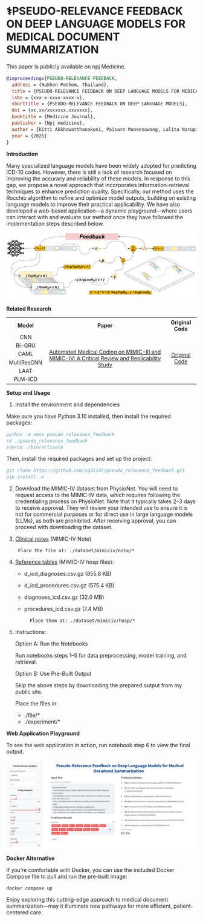 # ⚕️PSEUDO-RELEVANCE FEEDBACK ON DEEP LANGUAGE MODELS FOR MEDICAL DOCUMENT SUMMARIZATION

This paper is publicly available on npj Medicine.

```bibtex
@inproceedings{PSEUDO-RELEVANCE FEEDBACK,
  address = {Nakhon Pathom, Thailand},
  title = {PSEUDO-RELEVANCE FEEDBACK ON DEEP LANGUAGE MODELS FOR MEDICAL DOCUMENT SUMMARIZATION},
  isbn = {xxx-x-xxxx-xxxx-x},
  shorttitle = {PSEUDO-RELEVANCE FEEDBACK ON DEEP LANGUAGE MODELS},
  doi = {xx.xx/xxxxxxx.xxxxxxx},
  booktitle = {Medicine Journal},
  publisher = {Npj medicine},
  author = {Kitti Akkhawatthanakun1, Paisarn Muneesawang, Lalita Narupiyakul, and Konlakorn Wongpatikaseree},
  year = {2025}
}
```

**Introduction**

Many specialized language models have been widely adopted for predicting ICD-10 codes. However, there is still a lack of research focused on improving the accuracy and reliability of these models. In response to this gap, we propose a novel approach that incorporates information-retrieval techniques to enhance prediction quality. Specifically, our method uses the Rocchio algorithm to refine and optimize model outputs, building on existing language models to improve their practical applicability. We have also developed a web-based application—a dynamic playground—where users can interact with and evaluate our method once they have followed the implementation steps described below.


![My Image Description](/files/retrieval/pesudo_relevance_feedback.png)


**Related Research**

<table style="margin: auto; border-collapse: collapse;">
  <tr>
    <th style="text-align: center; vertical-align: middle;">Model</th>
    <th style="text-align: center; vertical-align: middle;">Paper</th>
    <th style="text-align: center; vertical-align: middle;">Original Code</th>
  </tr>
  <tr>
    <td style="text-align: center; vertical-align: middle;">CNN</td>
    <td rowspan="6" style="text-align: center; vertical-align: middle;">
      <a href="https://arxiv.org/abs/2304.10909">
        Automated Medical Coding on MIMIC-III and MIMIC-IV: 
        A Critical Review and Replicability Study
      </a>
    </td>
    <td rowspan="6" style="text-align: center; vertical-align: middle;">
      <a href="https://github.com/JoakimEdin/medical-coding-reproducibility">
        Original Code
      </a>
    </td>
  </tr>
  <tr>
    <td style="text-align: center; vertical-align: middle;">Bi-GRU</td>
  </tr>
  <tr>
    <td style="text-align: center; vertical-align: middle;">CAML</td>
  </tr>
  <tr>
    <td style="text-align: center; vertical-align: middle;">MultiResCNN</td>
  </tr>
  <tr>
    <td style="text-align: center; vertical-align: middle;">LAAT</td>
  </tr>
  <tr>
    <td style="text-align: center; vertical-align: middle;">PLM-ICD</td>
  </tr>
</table>


**Setup and Usage**

1. Install the environment and dependencies

Make sure you have Python 3.10 installed, then install the required packages:

```bibtex
python -m venv pseudo_relevance_feedback
cd ./pseudo_relevance_feedback
source ./bin/activate
```

Then, install the required packages and set up the project:

```bibtex
git clone https://github.com/sg31147/pseudo_relevance_feedback.git
pip install -e .
```


2. Download the MIMIC-IV dataset from PhysioNet. You will need to request access to the MIMIC-IV data, which requires following the credentialing process on PhysioNet. Note that it typically takes 2–3 days to receive approval. They will review your intended use to ensure it is not for commercial purposes or for direct use in large language models (LLMs), as both are prohibited. After receiving approval, you can proceed with downloading the dataset.

3. [Clinical notes](https://physionet.org/content/mimic-iv-note/2.2/) (MIMIC-IV Note)

    	Place the file at: ./dataset/mimiciv/note/*

4. [Reference tables](https://physionet.org/content/mimiciv/2.2/) (MIMIC-IV hosp files):

    - d_icd_diagnoses.csv.gz (855.8 KB)
    - d_icd_procedures.csv.gz (575.4 KB)
    - diagnoses_icd.csv.gz (32.0 MB)
    - procedures_icd.csv.gz (7.4 MB)

			Place them at: ./dataset/mimiciv/hosp/*
  
  
5. Instructions:

    Option A: Run the Notebooks
  
      Run notebooks steps 1–5 for data preprocessing, model training, and retrieval.
    
    Option B: Use Pre-Built Output
  
      Skip the above steps by downloading the prepared output from my public site.
  
      Place the files in:
      - ./file/*
      - ./experiment/*

**Web Application Playground**

To see the web application in action, run notebook step 6 to view the final output.

![My Image Description](/files/retrieval/webapp.png)

**Docker Alternative**



If you’re comfortable with Docker, you can use the included Docker Compose file to pull and run the pre-built image:

```
docker compose up
```

Enjoy exploring this cutting-edge approach to medical document summarization—may it illuminate new pathways for more efficient, patient-centered care.
